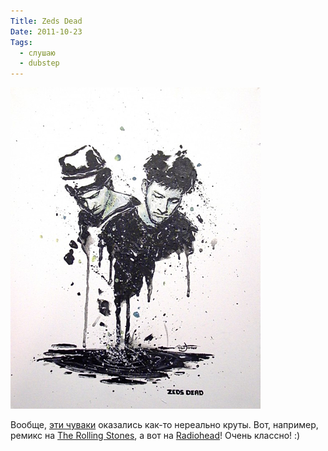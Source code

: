 ```yaml
---
Title: Zeds Dead
Date: 2011-10-23
Tags:
  - слушаю
  - dubstep
---
```


![zeds_dead.jpg](images/zeds_dead.jpg)

Вообще, [эти чуваки](http://en.wikipedia.org/wiki/Zeds_Dead) оказались как-то нереально круты. Вот, например, ремикс на [The Rolling Stones](http://soundcloud.com/zedsdead/gimmie-shelter-zeds-dead-remix), а вот на [Radiohead](http://soundcloud.com/zedsdead/radiohead-pyramid-song-zeds-dead-illuminati-remix-1)! Очень классно! :)
